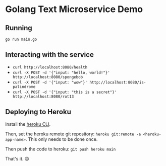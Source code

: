 # Golang Text Microservice Demo

## Running

`go run main.go`

## Interacting with the service

- `curl http://localhost:8080/health`
- `curl -X POST -d '{"input: "hello, world!"}' http://localhost:8080/spongebob`
- `curl -X POST -d '{"input: "wow"}' http://localhost:8080/is-palindrome`
- `curl -X POST -d '{"input: "this is a secret"}' http://localhost:8080/rot13`
    
## Deploying to Heroku

Install the [heroku CLI](https://devcenter.heroku.com/articles/heroku-cli).

Then, set the heroku remote git repository: `heroku git:remote -a <heroku-app-name>`. This only needs to be done once.

Then push the code to heroku: `git push heroku main`

That's it. 😊 